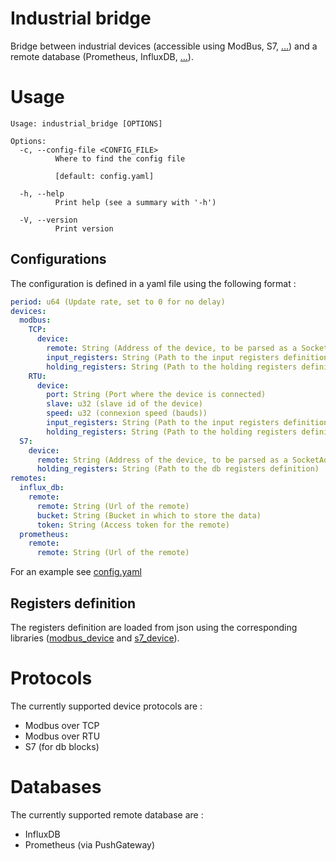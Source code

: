 # Industrial bridge
Bridge between industrial devices (accessible using ModBus, S7, [...](#Protocols)) and a remote database (Prometheus, InfluxDB, [...](#Databases)).

# Usage
```
Usage: industrial_bridge [OPTIONS]

Options:
  -c, --config-file <CONFIG_FILE>
          Where to find the config file
          
          [default: config.yaml]

  -h, --help
          Print help (see a summary with '-h')

  -V, --version
          Print version
```

## Configurations
The configuration is defined in a yaml file using the following format : 
```yaml
period: u64 (Update rate, set to 0 for no delay)
devices:
  modbus:
    TCP:
      device:
        remote: String (Address of the device, to be parsed as a SocketAddr)
        input_registers: String (Path to the input registers definition)
        holding_registers: String (Path to the holding registers definition)
    RTU:
      device:
        port: String (Port where the device is connected)
        slave: u32 (slave id of the device)
        speed: u32 (connexion speed (bauds))
        input_registers: String (Path to the input registers definition)
        holding_registers: String (Path to the holding registers definition)
  S7:
    device:
      remote: String (Address of the device, to be parsed as a SocketAddr)
      holding_registers: String (Path to the db registers definition)
remotes:
  influx_db:
    remote:
      remote: String (Url of the remote)
      bucket: String (Bucket in which to store the data)
      token: String (Access token for the remote)
  prometheus:
    remote:
      remote: String (Url of the remote)
```

For an example see [config.yaml](config.yaml)

## Registers definition
The registers definition are loaded from json using the corresponding libraries ([modbus_device](https://github.com/lkzjdnb/modbus_device) and [s7_device](https://github.com/lkzjdnb/S7_devices)).

# Protocols
The currently supported device protocols are :

- Modbus over TCP
- Modbus over RTU
- S7 (for db blocks)

# Databases
The currently supported remote database are : 

- InfluxDB
- Prometheus (via PushGateway)
